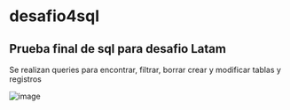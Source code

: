 # desafio4sql
<h2> Prueba final de sql para desafio Latam </h2>
<p>Se realizan queries para encontrar, filtrar, borrar crear y modificar tablas y registros </p>

![image](https://user-images.githubusercontent.com/110415057/235279048-4cdc33bc-b927-4d15-b5d5-7aae425207af.png)
